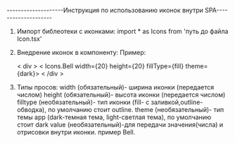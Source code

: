 --------------------Инструкция по использованию иконок внутри SPA--------------------
1. Импорт библеотеки с иконками:
    import * as Icons from 'путь до файла Icon.tsx'

2. Внедрение иконок в компоненту:
   Пример:
    
   < div >
   < Icons.Bell width={20} height={20} fillType={fill} theme={dark}>
   < /div > 
   
3. Типы просов:
width (обязательный)- ширина иконки (передается числом)
height (обязательный)- высота иконки (передается числом)
filltype (необязательный)- тип иконки (fill- с заливкой,outline- обводка), по умолчанию стоит outline.
theme (необязательный)- тип темы app (dark-темная тема, light-светлая тема), по умолчанию стоит dark
value (необязательный)-для передачи значения(числа) и отрисовки внутри иконки. пример Bell.

